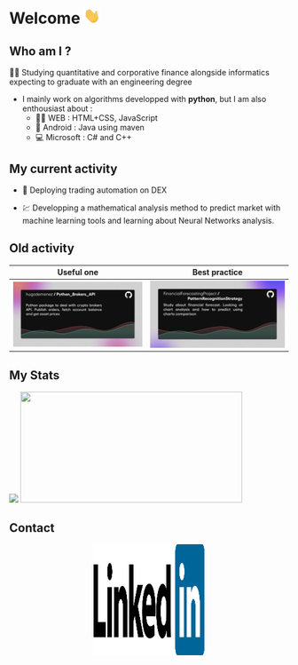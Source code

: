 # Welcome <img src="assets/hello.gif" width="30px"/>


## Who am I ?

:man_student: Studying quantitative and corporative finance alongside informatics expecting to graduate with an engineering degree

*  I mainly work on algorithms developped with **python**, but I am also enthousiast about :
    * :man_technologist: WEB : HTML+CSS, JavaScript
    * :iphone: Android : Java using maven
    * :computer: Microsoft : C# and C++

## My current activity

* :rocket: Deploying trading automation on DEX

* :chart: Developping a mathematical analysis method to predict market with machine learning tools and learning about Neural Networks analysis.

## Old activity

| Useful one | Best practice|
| ------------- | ------------- |
| [![](assets/BrokerAPI.png)](https://github.com/hugodemenez/Python_Brokers_API)  | [![](assets/PatternRecognitionStrategy.png)](https://github.com/FinancialForecastingProject/PatternRecognitionStrategy.git)  |

## My Stats


<img src='https://github-readme-stats.vercel.app/api?username=hugodemenez&show_icons=true&title_color=000&icon_color=000&text_color=000&bg_color=f1f1f1&hide=["stars"]&count_private=true' width=400px/>

<img src='https://github-readme-stats.vercel.app/api/top-langs/?username=hugodemenez&layout=compact&title_color=000&icon_color=000&text_color=000&bg_color=f1f1f1' width=400px height=200/>



## Contact

<p align=center >
<a href="https://www.linkedin.com/in/hugo-demenez/"><img src="assets/linkedin.svg" alt="Linkedin_hugodemenez" height="200px" width="200px"/></a>
</p>
